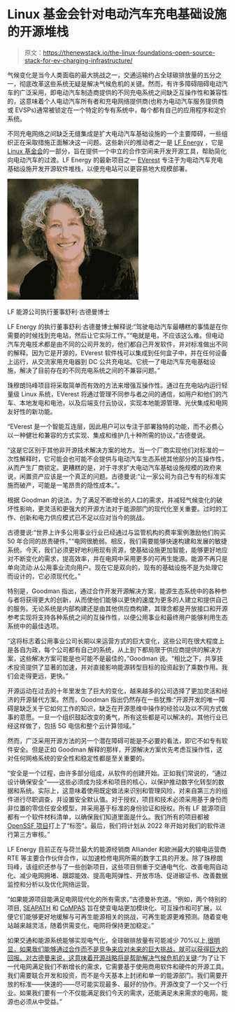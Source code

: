 # Linux 基金会针对电动汽车充电基础设施的开源堆栈

> 原文：<https://thenewstack.io/the-linux-foundations-open-source-stack-for-ev-charging-infrastructure/>

气候变化是当今人类面临的最大挑战之一，交通运输约占全球碳排放量的五分之一，彻底改革这些系统无疑是解决气候危机的关键。然而，有许多障碍阻碍电动汽车的广泛采用，即电动汽车制造商提供的不同充电系统之间缺乏互操作性和兼容性的，这意味着个人电动汽车所有者和充电网络提供商(也称为电动汽车服务提供商或 EVSPs)通常被锁定在一个特定的专有系统中，每个都有自己的应用程序和定价系统。

不同充电网络之间缺乏无缝集成是扩大电动汽车基础设施的一个主要障碍，一些组织正在采取措施正面解决这一问题。这些新兴的推动者之一是 [LF Energy](https://www.lfenergy.org/) ，它是 [Linux 基金会](https://training.linuxfoundation.org/training/course-catalog/?utm_content=inline-mention)的一部分，旨在提供一个中立的合作空间来开发开源工具，帮助简化向电动汽车的过渡。LF Energy 的最新项目之一 [EVerest](https://github.com/EVerest) 专注于为电动汽车充电基础设施开发开源软件堆栈，以便充电站可以更容易地大规模部署。

![](img/bd8dece83d535a67a3bf3772dc8ad80b.png)

LF 能源公司执行董事舒利·古德曼博士

LF Energy 的执行董事舒利·古德曼博士解释说:“驾驶电动汽车最糟糕的事情是在你需要的时候找到充电站，然后让它实际工作。”“电就是电，不应该这么难。但电动汽车充电技术都是由不同的公司开发的，他们都自己开发软件，并对标准做出不同的解释。因为它是开源的，EVerest 软件栈可以集成到任何盒子中，并在任何设备上运行，从交流家用充电器到 DC 公共充电站。它统一了电动汽车充电基础设施，解决了目前存在的不同充电系统之间的不兼容问题。”

珠穆朗玛峰项目将采取简单而有效的方法来增强互操作性。通过在充电站内运行轻量级 Linux 系统，EVerest 将通过管理不同参与者之间的通信，如用户和他们的汽车、本地发电和电池，以及后端支付云协议，实现本地能源管理、光伏集成和电网友好性的新功能。

“EVerest 是一个智能互连层，因此用户可以专注于部署独特的功能，而不必费心以一种健壮和兼容的方式实现、集成和维护几十种所需的协议，”古德曼说。

“这是它区别于其他非开源技术解决方案的地方。当一个厂商实现他们对标准的一次性解释时，它可能会也可能不会提供与电动汽车生态系统其他部分的互操作性，从而产生厂商锁定。更糟糕的是，对于寻求扩大电动汽车基础设施规模的政府来说，闲置资产应该是一个真正的问题。古德曼说:“让一家公司为自己专有的标准实施而破产，可能是一笔昂贵的隐性成本。”。

根据 Goodman 的说法，为了满足不断增长的人口的需求，并减轻气候变化的破坏性影响，更灵活和更强大的开源方法对于能源部门的现代化至关重要。过时的工作、创新和电力供应模式已不足以应对当今的挑战。

古德曼说:“世界上许多公用事业行业已经通过与监管机构的费率案例激励他们购买 50 年合同的昂贵硬件。”“电网很脆弱。相反，我们需要能够快速构建和发展的敏捷系统。今天，我们必须更好地利用现有资源，使基础设施更加智能，能够更好地应对不断变化的需求，提高效率，并在电网中采用更多的可再生能源。能源不再只是单向流动:从公用事业流向用户。现在它是双向的，现有的基础设施不是为处理它而设计的，它必须现代化。”

特别是，Goodman 指出，通过合作开发开源解决方案，能源生态系统中的各种参与者将获得更大的创新，从而使他们能够以更快的速度为更多的人建立和提供自己的服务。无论系统是内部构建还是由其他供应商构建，其理念都是开放接口和开源参考实现将支持各种系统之间的互操作性，以便公用事业和最终用户能够利用生态系统中的最佳选项。

“这将标志着公用事业公司长期以来运营方式的巨大变化，这些公司在很大程度上是各自为政，每个公司都有自己的系统，从上到下都局限于供应商提供的解决方案，这些解决方案可能是也可能不是最佳的，”Goodman 说。“相比之下，共享技术投资提供了显著的加速，并对直接影响能源转型目标的投资起到了乘数作用。我们会走得更远，更快。”

开源运动在过去的十年里发生了巨大的变化，越来越多的公司选择了更加灵活和经济的开源替代方案。然而，Goodman 指出仍然存在一些犹豫:“开源开发的唯一障碍是缺乏关于它如何工作的知识，缺乏在开源思维中操作的经验以及以不同方式做事的意愿。一旦一个组织鼓起改变的勇气，所有这些都是可以解决的。其他行业已经这样做了，包括 5G 电信和整个云计算领域。”

然而，广泛采用开源方法的另一个潜在障碍可能是不必要的看法，即它不如专有软件安全。但是正如 Goodman 解释的那样，开源解决方案优先考虑互操作性，这对任何网格系统的安全性和稳定性都是至关重要的。

“安全是一个过程，由许多部分组成，从软件的创建开始。正如我们常说的，“通过设计确保安全”——这些必须成为技术和项目的核心，以保护推动数字化转型的数据和系统。实际上，这意味着使用既定做法来识别和管理风险，对来自第三方的组件进行尽职调查，并设置安全默认值。对于授权，项目和技术必须采用基于身份而非位置的零信任安全模型，并采用基于标准的身份验证和授权。所有 LF 能源项目都有一个软件材料清单，以确保我们知道里面是什么。我们所有的项目都被 [OpenSSF 项目](https://thenewstack.io/the-open-source-security-foundation-looks-to-unite-and-conquer/)打上了“标签”。最后，我们将计划从 2022 年开始对我们的软件进行第三方审核。”

LF Energy 目前正在与荷兰最大的能源经销商 Alliander 和欧洲最大的输电运营商 RTE 等主要合作伙伴合作，以加速检修电网所需的数字工具的开发。除了珠穆朗玛峰，该组织还参与了一些创新项目，这些项目侧重于交通电气化、改善电网自动化、减少电网拥堵、跟踪能效、提高电网弹性、开放市场、促进碳证书、改善数据监控和分析以及优化网络运营。

“如果能源项目能满足电网现代化的所有需求，”古德曼补充道。“例如，两个特别的项目, [SEAPATH](https://www.lfenergy.org/projects/seapath/) 和 [CoMPAS](https://www.lfenergy.org/projects/compas/) 旨在使变电站更加模块化、可互操作和可扩展，以便它们能够更好地缓解与可再生能源相关的挑战，可再生能源更难预测。随着变电站越来越灵活，随着供需变化，电网将保持更加稳定。”

如果交通和能源系统能够实现电气化，全球碳排放量有可能减少 70%以上[,很明显，如果我们能够通过合作而不是竞争来应对未来的巨大挑战，就可以获得巨大的回报。对古德曼来说，这意味着](https://www.nrdc.org/experts/luke-tonachel/study-electric-vehicles-can-dramatically-reduce-carbon-pollution)[开源战略将是帮助解决气候危机的关键](https://thenewstack.io/fight-climate-change-with-open-source/):“为了让下一代电网满足我们不断增长的需求，它需要基于使用商用软件和硬件的开源工具。我们需要联合开发和投资，而不是今天基本上封闭和单一的能源部门。我们需要开放的标准——快速的——尽可能实现最多、最好的协作。开源改变了一个又一个行业。如果我们要有一个不仅能满足我们今天的需求，还能满足未来需求的电网，能源也必须从中受益。”

<svg xmlns:xlink="http://www.w3.org/1999/xlink" viewBox="0 0 68 31" version="1.1"><title>Group</title> <desc>Created with Sketch.</desc></svg>